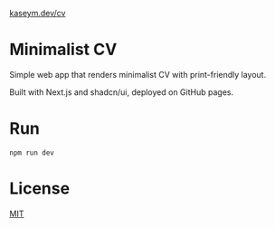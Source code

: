 [kaseym.dev/cv](https://kaseym.dev/cv)

# Minimalist CV

Simple web app that renders minimalist CV with print-friendly layout.

Built with Next.js and shadcn/ui, deployed on GitHub pages.

# Run

`npm run dev`

# License

[MIT](https://choosealicense.com/licenses/mit/)
